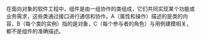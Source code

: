 在面向对象的软件工程中，组件是由一组协作的类组成，它们共同实现某个功能或业务需求，这些类通过接口进行通信和协作。A（属性和操作）描述的是类的内容，B（每个类的实例）指的是对象，C（每个参与者的角色）与用例建模相关，都不是组件的准确描述。